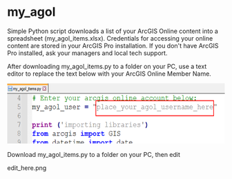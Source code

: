 # my_agol
Simple Python script downloads a list of your ArcGIS Online content into a spreadsheet (my_agol_items.xlsx). Credentials for accessing your online content are stored in your ArcGIS Pro installation. If you don't have ArcGIS Pro installed, ask your managers and local tech support.

After downloading my_agol_items.py to a folder on your PC, use a text editor to replace the text below with your ArcGIS Online Member Name.

<img src="edit_here.png" alt="Change your user name" width="583" height="140">



Download my_agol_items.py to a folder on your PC, then edit 

edit_here.png
